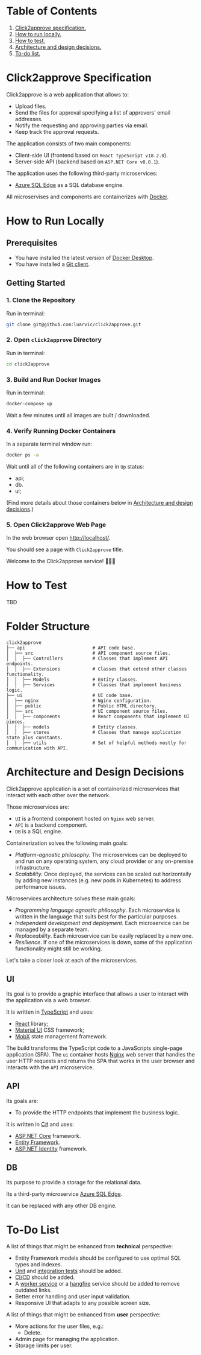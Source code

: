 # Table of Contents

1. [Click2approve specification.](#click2approve-specification)
2. [How to run locally.](#how-to-run-locally)
3. [How to test.](#how-to-test)
4. [Architecture and design decisions.](#architecture-and-design-decisions)
5. [To-do list.](#to-do-list)

# Click2approve Specification

Click2approve is a web application that allows to:

- Upload files.
- Send the files for approval specifying a list of approvers' email addresses.
- Notify the requesting and approving parties via email.
- Keep track the approval requests.

The application consists of two main components:

- Client-side UI (frontend based on `React TypeScript v18.2.0`).
- Server-side API (backend based on `ASP.NET Core v8.0.1`).

The application uses the following third-party microservices:

- [Azure SQL Edge](https://azure.microsoft.com/en-us/products/azure-sql/edge) as a SQL database engine.

All microservises and components are containerizes with [Docker](https://docs.docker.com/).

# How to Run Locally

## Prerequisites

- You have installed the latest version of [Docker Desktop](https://docs.docker.com/get-docker/).
- You have installed a [Git client](https://git-scm.com/downloads).

## Getting Started

### 1. Clone the Repository

Run in terminal:

```bash
git clone git@github.com:luarvic/click2approve.git
```

### 2. Open `click2approve` Directory

Run in terminal:

```bash
cd click2approve
```

### 3. Build and Run Docker Images

Run in terminal:

```bash
docker-compose up
```

Wait a few minutes until all images are built / downloaded.

### 4. Verify Running Docker Containers

In a separate terminal window run:

```bash
docker ps -a
```

Wait until all of the following containers are in `Up` status:

- api;
- db.
- ui;

(Find more details about those containers below in [Architecture and design decisions](#architecture-and-design-decisions).)

### 5. Open Click2approve Web Page

In the web browser open [http://localhost/](http://localhost/).

You should see a page with `Click2approve` title.

Welcome to the Click2approve service! 🎉🎉🎉

# How to Test

TBD

# Folder Structure

```
click2approve
├── api                         # API code base.
│  ├── src                      # API component source files.
│  │  ├── Controllers           # Classes that implement API endpoints.
│  │  ├── Extensions            # Classes that extend other classes functionality.
│  │  ├── Models                # Entity classes.
│  │  ├── Services              # Classes that implement business logic.
├── ui                          # UI code base.
│  ├── nginx                    # Nginx configuration.
│  ├── public                   # Public HTML directory.
│  ├── src                      # UI component source files.
│  │  ├── components            # React components that implement UI pieces.
│  │  ├── models                # Entity classes.
│  │  ├── stores                # Classes that manage application state plus constants.
│  │  ├── utils                 # Set of helpful methods mostly for communication with API.
```

# Architecture and Design Decisions

Click2approve application is a set of containerized microservices that interact with each other over the network.

Those microservices are:

- `UI` is a frontend component hosted on `Nginx` web server.
- `API` is a backend component.
- `DB` is a SQL engine.

Containerization solves the following main goals:

- _Platform-agnostic philosophy._ The microservices can be deployed to and run on any operating system, any cloud provider or any on-premise infrastructure.
- _Scalability._ Once deployed, the services can be scaled out horizontally by adding new instances (e.g. new pods in Kubernetes) to address performance issues.

Microservices architecture solves these main goals:

- _Programming language agnostic philosophy_. Each microservice is written in the language that suits best for the particular purposes.
- _Independent development and deployment_. Each microservice can be managed by a separate team.
- _Replaceability_. Each microservice can be easily replaced by a new one.
- _Resilience_. If one of the microservices is down, some of the application functionality might still be working.

Let's take a closer look at each of the microservices.

## UI

Its goal is to provide a graphic interface that allows a user to interact with the application via a web browser.

It is written in [TypeScript](https://www.typescriptlang.org/) and uses:

- [React](https://react.dev/) library;
- [Material UI](https://mui.com/material-ui/) CSS framework;
- [MobX](https://mobx.js.org/react-integration.html) state management framework.

The build transforms the TypeScript code to a JavaScripts single-page application (SPA). The `ui` container hosts [Nginx](https://www.nginx.com/) web server that handles the user HTTP requests and returns the SPA that works in the user browser and interacts with the `API` microservice.

## API

Its goals are:

- To provide the HTTP endpoints that implement the business logic.

It is written in [C#](https://learn.microsoft.com/en-us/dotnet/csharp/tour-of-csharp/) and uses:

- [ASP.NET Core](https://dotnet.microsoft.com/en-us/apps/aspnet) framework.
- [Entity Framework](https://learn.microsoft.com/en-us/ef/).
- [ASP.NET Identity](https://learn.microsoft.com/en-us/aspnet/core/security/authentication/identity) framework.

## DB

Its purpose to provide a storage for the relational data.

Its a third-party microservice [Azure SQL Edge](https://azure.microsoft.com/en-us/products/azure-sql/edge).

It can be replaced with any other DB engine.

# To-Do List

A list of things that might be enhanced from **technical** perspective:

- Entity Framework models should be configured to use optimal SQL types and indexes.
- [Unit](https://en.wikipedia.org/wiki/Unit_testing) and [integration tests](https://en.wikipedia.org/wiki/Integration_testing) should be added.
- [CI/CD](https://en.wikipedia.org/wiki/CI/CD) should be added.
- A [worker service](https://learn.microsoft.com/en-us/dotnet/core/extensions/workers) or a [hangfire](https://www.hangfire.io/) service should be added to remove outdated links.
- Better error handling and user input validation.
- Responsive UI that adapts to any possible screen size.

A list of things that might be enhanced from **user** perspective:

- More actions for the user files, e.g.:
  - Delete.
- Admin page for managing the application.
- Storage limits per user.
